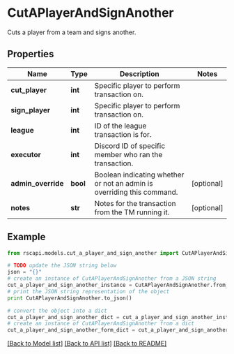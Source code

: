 # CutAPlayerAndSignAnother

Cuts a player from a team and signs another.

## Properties
Name | Type | Description | Notes
------------ | ------------- | ------------- | -------------
**cut_player** | **int** | Specific player to perform transaction on. | 
**sign_player** | **int** | Specific player to perform transaction on. | 
**league** | **int** | ID of the league transaction is for. | 
**executor** | **int** | Discord ID of specific member who ran the transaction. | 
**admin_override** | **bool** | Boolean indicating whether or not an admin is overriding this command. | [optional] 
**notes** | **str** | Notes for the transaction from the TM running it. | [optional] 

## Example

```python
from rscapi.models.cut_a_player_and_sign_another import CutAPlayerAndSignAnother

# TODO update the JSON string below
json = "{}"
# create an instance of CutAPlayerAndSignAnother from a JSON string
cut_a_player_and_sign_another_instance = CutAPlayerAndSignAnother.from_json(json)
# print the JSON string representation of the object
print CutAPlayerAndSignAnother.to_json()

# convert the object into a dict
cut_a_player_and_sign_another_dict = cut_a_player_and_sign_another_instance.to_dict()
# create an instance of CutAPlayerAndSignAnother from a dict
cut_a_player_and_sign_another_form_dict = cut_a_player_and_sign_another.from_dict(cut_a_player_and_sign_another_dict)
```
[[Back to Model list]](../README.md#documentation-for-models) [[Back to API list]](../README.md#documentation-for-api-endpoints) [[Back to README]](../README.md)


